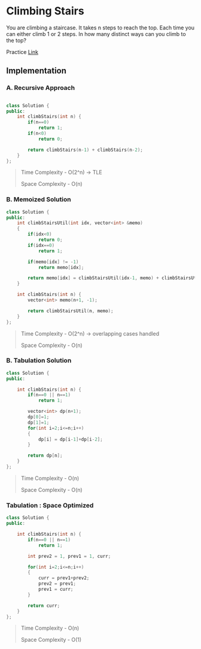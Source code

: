 # Climbing Stairs

You are climbing a staircase. It takes n steps to reach the top.
Each time you can either climb 1 or 2 steps. In how many distinct ways can you climb to the top?

Practice [Link](https://leetcode.com/problems/climbing-stairs/description/)


## Implementation

### A. Recursive Approach
```cpp

class Solution {
public:
    int climbStairs(int n) {
        if(n==0)
            return 1;
        if(n<0)
            return 0;

        return climbStairs(n-1) + climbStairs(n-2);
    }
};

```
> Time Complexity - O(2^n) -> TLE
> 
> Space Complexity - O(n)

### B. Memoized Solution

```cpp
class Solution {
public:
    int climbStairsUtil(int idx, vector<int> &memo)
    {
        if(idx<0)
            return 0;
        if(idx==0)
            return 1;

        if(memo[idx] != -1)
            return memo[idx];

        return memo[idx] = climbStairsUtil(idx-1, memo) + climbStairsUtil(idx-2, memo);
    }

    int climbStairs(int n) {
        vector<int> memo(n+1, -1);

        return climbStairsUtil(n, memo);
    }
};
```

> Time Complexity - O(2^n) -> overlapping cases handled
> 
> Space Complexity - O(n)

### B. Tabulation Solution

```cpp
class Solution {
public:

    int climbStairs(int n) {
        if(n==0 || n==1)
            return 1;

        vector<int> dp(n+1);
        dp[0]=1;
        dp[1]=1;
        for(int i=2;i<=n;i++)
        {
            dp[i] = dp[i-1]+dp[i-2];
        }

        return dp[n];
    }
};
```

> Time Complexity - O(n)
> 
> Space Complexity - O(n)
 

### Tabulation : Space Optimized

```cpp
class Solution {
public:

    int climbStairs(int n) {
        if(n==0 || n==1)
            return 1;

        int prev2 = 1, prev1 = 1, curr;

        for(int i=2;i<=n;i++)
        {
            curr = prev1+prev2;
            prev2 = prev1;
            prev1 = curr;
        }

        return curr;
    }
};
```


> Time Complexity - O(n)
> 
> Space Complexity - O(1)